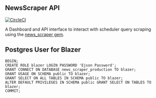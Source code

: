 NewsScraper API
---

[![CircleCI](https://circleci.com/gh/news-scraper/api/tree/master.svg?style=svg)](https://circleci.com/gh/news-scraper/api/tree/master)

A Dashboard and API interface to interact with scheduler query scraping using the [news_scraper gem](https://github.com/news-scraper/news_scraper).

Postgres User for Blazer
---
```
BEGIN;
CREATE ROLE blazer LOGIN PASSWORD 'Ejson Password';
GRANT CONNECT ON DATABASE news_scraper_production TO blazer;
GRANT USAGE ON SCHEMA public TO blazer;
GRANT SELECT ON ALL TABLES IN SCHEMA public TO blazer;
ALTER DEFAULT PRIVILEGES IN SCHEMA public GRANT SELECT ON TABLES TO blazer;
COMMIT;
```
